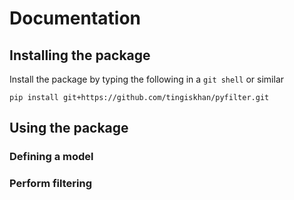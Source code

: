 # Documentation

## Installing the package
Install the package by typing the following in a `git shell` or similar
```
pip install git+https://github.com/tingiskhan/pyfilter.git
```

## Using the package

### Defining a model

### Perform filtering
